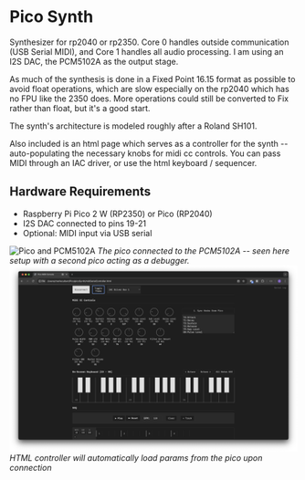 # Pico Synth 
Synthesizer for rp2040 or rp2350. Core 0 handles outside communication (USB Serial MIDI), and Core 1 handles all audio processing. I am using an I2S DAC, the PCM5102A as the output stage. 

As much of the synthesis is done in a Fixed Point 16.15 format as possible to avoid float operations, which are slow especially on the rp2040 which has no FPU like the 2350 does. More operations could still be converted to Fix rather than float, but it's a good start.

The synth's architecture is modeled roughly after a Roland SH101. 

Also included is an html page which serves as a controller for the synth -- auto-populating the necessary knobs for midi cc controls. You can pass MIDI through an IAC driver, or use the html keyboard / sequencer.

## Hardware Requirements
- Raspberry Pi Pico 2 W (RP2350) or Pico (RP2040)
- I2S DAC connected to pins 19-21
- Optional: MIDI input via USB serial

![Pico and PCM5102A](picoSetup.png)
*The pico connected to the PCM5102A -- seen here setup with a second pico acting as a debugger.*
![HTML Controller](htmlController.png)
*HTML controller will automatically load params from the pico upon connection*


